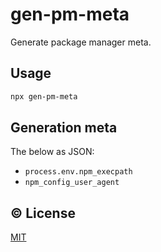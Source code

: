 # gen-pm-meta

Generate package manager meta.

## Usage

```sh
npx gen-pm-meta
```

## Generation meta

The below as JSON:

- `process.env.npm_execpath`
- `npm_config_user_agent`


## ©️ License

[MIT](http://opensource.org/licenses/MIT)
